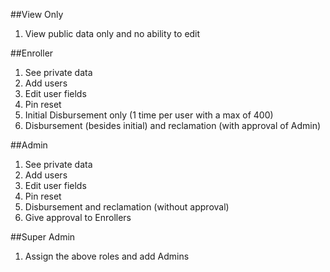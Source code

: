 
##View Only

1. View public data only and no ability to edit

##Enroller

1. See private data
1. Add users
1. Edit user fields
1. Pin reset
1. Initial Disbursement only (1 time per user with a max of 400)
1. Disbursement (besides initial) and reclamation (with approval of Admin)

##Admin

1. See private data
1. Add users
1. Edit user fields
1. Pin reset
1. Disbursement and reclamation (without approval)
1. Give approval to Enrollers

##Super Admin

1. Assign the above roles and add Admins

